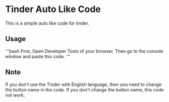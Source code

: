 # Tinder Auto Like Code

This is a simple auto like code for tinder.

## Usage
'''bash
First, Open Developer Tools of your browser.
Then go to the console window and paste this code.
'''


## Note

If you don't use the Tinder with English language, then you need to change the button name in the code.
If you don't change the button name, this code not work.
